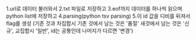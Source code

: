 1.url로 데이터 불러와서
2.txt 파일로 저장하고
3.eof까지 데이터를 하나씩 읽으며 python list에 저장하고
4.parsing(python tsv parsing)
5.이 id 값을 디비를 뒤져서 flag를 생성 (기존 것과 차집합시 기존 것에서 
남는 것은 '품절' 새것에서 남는 것은 '신규', 교집합시 '일반', id는 
공통인데 나머지가 다르면 '변경')
